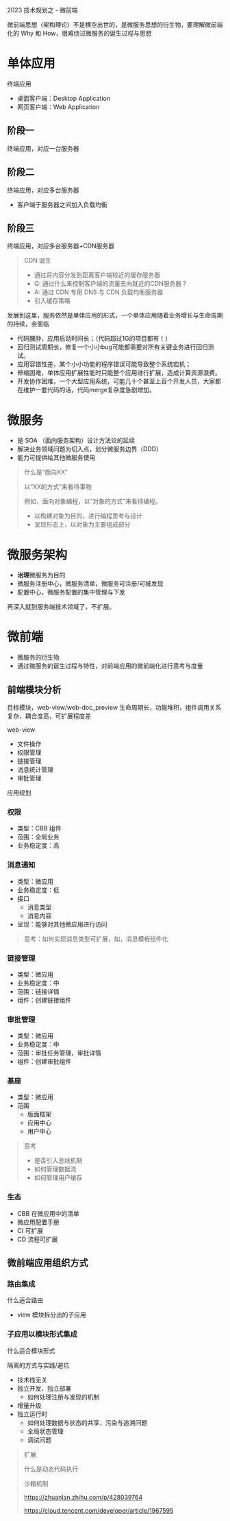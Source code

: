 2023 技术规划之 - 微前端

微前端思想（架构理论）不是横空出世的，是微服务思想的衍生物，要理解微前端化的 Why 和 How，很难绕过微服务的诞生过程与思想

# 单体应用

终端应用
- 桌面客户端：Desktop Application
- 网页客户端：Web Application

## 阶段一 
终端应用，对应一台服务器

## 阶段二 
终端应用，对应多台服务器
- 客户端于服务器之间加入负载均衡

## 阶段三 
终端应用，对应多台服务器+CDN服务器
> CDN 诞生
> - 通过将内容分发到距离客户端较近的缓存服务器
> - Q: 通过什么来控制客户端的流量去向就近的CDN服务器？
> - A: 通过 CDN 专用 DNS 与 CDN 负载均衡服务器
> - 引入缓存策略

发展到这里，服务依然是单体应用的形式，一个单体应用随着业务增长与生命周期的持续，会面临
- 代码臃肿，应用启动时间长；（代码超过1G的项目都有！）
- 回归测试周期长，修复一个小小bug可能都需要对所有关键业务进行回归测试。
- 应用容错性差，某个小小功能的程序错误可能导致整个系统宕机；
- 伸缩困难，单体应用扩展性能时只能整个应用进行扩展，造成计算资源浪费。
- 开发协作困难，一个大型应用系统，可能几十个甚至上百个开发人员，大家都在维护一套代码的话，代码merge复杂度急剧增加。

# 微服务
- 是 SOA （面向服务架构）设计方法论的延续
- 解决业务领域问题为切入点，划分微服务边界（DDD）
- 能力可提供给其他微服务使用

> 什么是“面向XX”
> 
> 以“XX的方式”来看待事物
> 
> 例如，面向对象编程，以“对象的方式”来看待编程。
> - 以构建对象为目的，进行编程思考与设计
> - 呈现形态上，以对象为主要组成部分

# 微服务架构
- **治理**微服务为目的
- 微服务注册中心，微服务清单，微服务可注册/可被发现
- 配置中心，微服务配置的集中管理与下发

再深入就到服务端技术领域了，不扩展。

# 微前端
- 微服务的衍生物
- 通过微服务的诞生过程与特性，对前端应用的微前端化进行思考与度量


## 前端模块分析
目标模块，web-view/web-doc_preview
生命周期长，功能堆积，组件调用关系复杂，耦合度高，可扩展程度差

web-view
- 文件操作
- 权限管理
- 链接管理
- 消息统计管理
- 审批管理

应用规划
### 权限
- 类型：CBB 组件
- 范围：全局业务
- 业务稳定度：高

### 消息通知
- 类型：微应用
- 业务稳定度：低
- 接口
    - 消息类型
    - 消息内容
- 呈现：能够对其他微应用进行访问

> 思考：如何实现消息类型可扩展，如，消息模板组件化

### 链接管理
- 类型：微应用
- 业务稳定度：中
- 范围：链接详情
- 组件：创建链接组件

### 审批管理
- 类型：微应用
- 业务稳定度：中
- 范围：审批任务管理，审批详情
- 组件：创建审批组件

### 基座
- 类型：微应用
- 范围
    - 版面框架
    - 应用中心
    - 用户中心
> 思考
> 
> - 是否引入总线机制
> - 如何管理数据流
> - 如何管理用户缓存

### 生态
- CBB 在微应用中的清单
- 微应用配置手册
- CI 可扩展
- CD 流程可扩展


## 微前端应用组织方式

### 路由集成
什么适合路由
- view 模块拆分出的子应用

### 子应用以模块形式集成
什么适合模块形式

隔离的方式与实践/避坑
- 技术栈无关
- 独立开发、独立部署
    - 如何处理注册与发现的机制
- 增量升级
- 独立运行时
    - 如何处理数据与状态的共享，污染与追溯问题
    - 全局状态管理
    - 调试问题



> 扩展
> 
> 什么是动态代码执行
> 
> 沙箱机制
> 
> https://zhuanlan.zhihu.com/p/428039764
> 
> https://cloud.tencent.com/developer/article/1967595
> 


